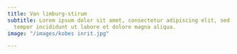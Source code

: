 ```yaml
---
title: Van limburg-stirum
subtitle: Lorem ipsum dolor sit amet, consectetur adipiscing elit, sed do eiusmod
  tempor incididunt ut labore et dolore magna aliqua.
image: "/images/kobes inrit.jpg"

---
```

